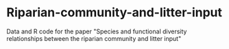 # Riparian-community-and-litter-input
Data and R code for the paper "Species and functional diversity relationships between the riparian community and litter input"
